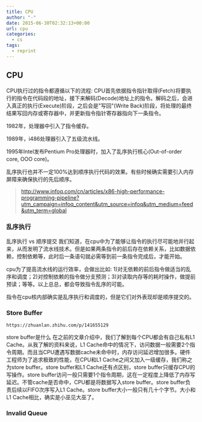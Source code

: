 ```yaml
---
title: CPU
author: "-"
date: 2015-06-30T02:32:13+00:00
url: cpu
categories:
  - cs
tags:
  - reprint
---
```

## CPU

CPU执行过的指令都遵循以下的流程: CPU首先依据指令指针取得(Fetch)将要执行的指令在代码段的地址，接下来解码(Decode)地址上的指令。解码之后，会进入真正的执行(Execute)阶段，之后会是"写回"(Write Back)阶段，将处理的最终结果写回内存或寄存器中，并更新指令指针寄存器指向下一条指令。
  
1982年，处理器中引入了指令缓存。
  
1989年，i486处理器引入了五级流水线。
  
1995年Intel发布Pentium Pro处理器时，加入了乱序执行核心(Out-of-order core, OOO core)。
  
乱序执行也并不一定100%达到顺序执行代码的效果。有些时候确实需要引入内存屏障来确保执行的先后顺序。
  
>http://www.infoq.com/cn/articles/x86-high-performance-programming-pipeline?utm_campaign=infoq_content&utm_source=infoq&utm_medium=feed&utm_term=global


### 乱序执行
乱序执行 vs 顺序提交
我们知道，在cpu中为了能够让指令的执行尽可能地并行起来，从而发明了流水线技术。但是如果两条指令的前后存在依赖关系，比如数据依赖，控制依赖等，此时后一条语句就必需等到前一条指令完成后，才能开始。

cpu为了提高流水线的运行效率，会做出比如: 1)对无依赖的前后指令做适当的乱序和调度；2)对控制依赖的指令做分支预测；3)对读取内存等的耗时操作，做提前预读；等等。以上总总，都会导致指令乱序的可能。

指令在cpu核内部确实是乱序执行和调度的，但是它们对外表现却是顺序提交的。

### Store Buffer
    https://zhuanlan.zhihu.com/p/141655129

store buffer是什么
在之前的文章介绍中，我们了解到每个CPU都会有自己私有L1 Cache。从我了解的资料来说，L1 Cache命中的情况下，访问数据一般需要2个指令周期。而且当CPU遭遇写数据cache未命中时，内存访问延迟增加很多。硬件工程师为了追求极致的性能，在CPU和L1 Cache之间又加入一级缓存，我们称之为store buffer。store buffer和L1 Cache还有点区别，store buffer只缓存CPU的写操作。store buffer访问一般只需要1个指令周期，这在一定程度上降低了内存写延迟。不管cache是否命中，CPU都是将数据写入store buffer。store buffer负责后续以FIFO次序写入L1 Cache。store buffer大小一般只有几十个字节。大小和L1 Cache相比，确实是小巫见大巫了。

### Invalid Queue


